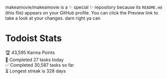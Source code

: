 makeamovie/makeamovie is a ✨ special ✨ repository because its `README.md` (this file) appears on your GitHub profile.
You can click the Preview link to take a look at your changes. darn right ya can

# Todoist Stats

<!-- TODO-IST:START -->
🏆  43,595 Karma Points           
🌸  Completed 27 tasks today           
✅  Completed 30,587 tasks so far           
⏳  Longest streak is 328 days
<!-- TODO-IST:END -->